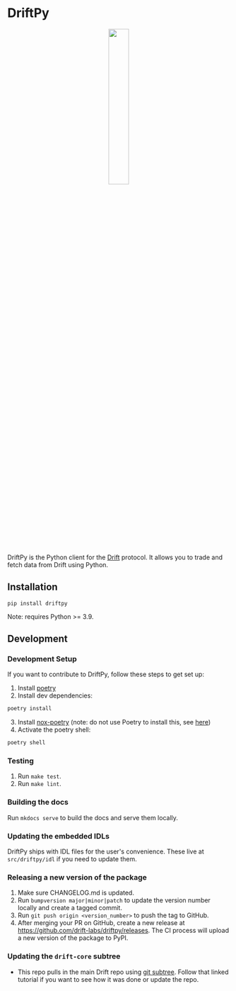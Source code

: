# DriftPy

<div align="center">
    <img src="https://camo.githubusercontent.com/d41b63c668d34e0ac5baba28a6fcff818da7b168752e511a605096dd9ba94039/68747470733a2f2f75706c6f6164732d73736c2e776562666c6f772e636f6d2f3631313538303033356164353962323034333765623032342f3631366639376134326635363337633435313764303139335f4c6f676f2532302831292532302831292e706e67" width="30%" height="30%">
</div>

DriftPy is the Python client for the [Drift](https://www.drift.trade/) protocol. It allows you to trade and fetch data from Drift using Python.

## Installation

```
pip install driftpy
```

Note: requires Python >= 3.9.

## Development

### Development Setup

If you want to contribute to DriftPy, follow these steps to get set up:

1. Install [poetry](https://python-poetry.org/docs/#installation)
2. Install dev dependencies:
```sh
poetry install

```
3. Install [nox-poetry](https://github.com/cjolowicz/nox-poetry) (note: do not use Poetry to install this, see [here](https://medium.com/@cjolowicz/nox-is-a-part-of-your-global-developer-environment-like-poetry-pre-commit-pyenv-or-pipx-1cdeba9198bd))
4. Activate the poetry shell:
```sh
poetry shell

```

### Testing

1. Run `make test`.
2. Run `make lint`.

### Building the docs

Run `mkdocs serve` to build the docs and serve them locally.

### Updating the embedded IDLs

DriftPy ships with IDL files for the user's convenience. These live at `src/driftpy/idl` if you need to update them.

### Releasing a new version of the package

1. Make sure CHANGELOG.md is updated.
2. Run `bumpversion major|minor|patch` to update the version number locally and create a tagged commit.
3. Run `git push origin <version_number>` to push the tag to GitHub.
4. After merging your PR on GitHub, create a new release at https://github.com/drift-labs/driftpy/releases. 
The CI process will upload a new version of the package to PyPI.

### Updating the `drift-core` subtree

- This repo pulls in the main Drift repo using [git subtree](https://www.atlassian.com/git/tutorials/git-subtree).
Follow that linked tutorial if you want to see how it was done or update the repo.